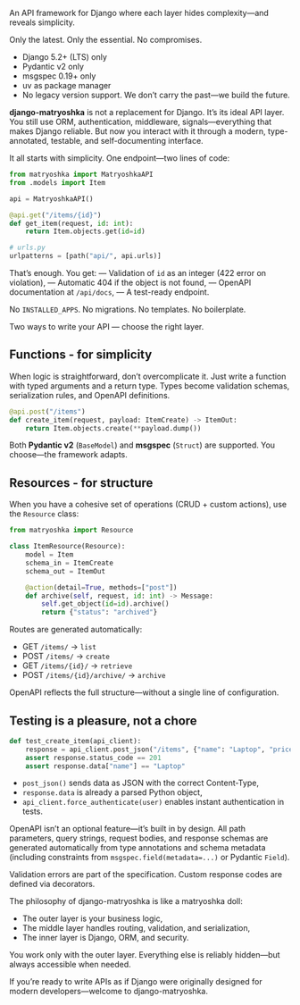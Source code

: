 An API framework for Django where each layer hides complexity—and reveals simplicity.

Only the latest. Only the essential. No compromises.

- Django 5.2+ (LTS) only
- Pydantic v2 only
- msgspec 0.19+ only
- uv as package manager
- No legacy version support. We don’t carry the past—we build the future.

**django-matryoshka** is not a replacement for Django. It’s its ideal API layer.
You still use ORM, authentication, middleware, signals—everything that makes Django reliable.
But now you interact with it through a modern, type-annotated, testable, and self-documenting interface.

It all starts with simplicity. One endpoint—two lines of code:

```python
from matryoshka import MatryoshkaAPI
from .models import Item

api = MatryoshkaAPI()

@api.get("/items/{id}")
def get_item(request, id: int):
    return Item.objects.get(id=id)

# urls.py
urlpatterns = [path("api/", api.urls)]
```

That’s enough. You get:
— Validation of `id` as an integer (422 error on violation),
— Automatic 404 if the object is not found,
— OpenAPI documentation at `/api/docs`,
— A test-ready endpoint.

No `INSTALLED_APPS`. No migrations. No templates. No boilerplate.

Two ways to write your API — choose the right layer.

## Functions - for simplicity
When logic is straightforward, don’t overcomplicate it. Just write a function with typed arguments and a return type. Types become validation schemas, serialization rules, and OpenAPI definitions.

```python
@api.post("/items")
def create_item(request, payload: ItemCreate) -> ItemOut:
    return Item.objects.create(**payload.dump())
```

Both **Pydantic v2** (`BaseModel`) and **msgspec** (`Struct`) are supported. You choose—the framework adapts.

## Resources - for structure
When you have a cohesive set of operations (CRUD + custom actions), use the `Resource` class:

```python
from matryoshka import Resource

class ItemResource(Resource):
    model = Item
    schema_in = ItemCreate
    schema_out = ItemOut

    @action(detail=True, methods=["post"])
    def archive(self, request, id: int) -> Message:
        self.get_object(id=id).archive()
        return {"status": "archived"}
```

Routes are generated automatically:
- GET `/items/` → `list`
- POST `/items/` → `create`
- GET `/items/{id}/` → `retrieve`
- POST `/items/{id}/archive/` → `archive`

OpenAPI reflects the full structure—without a single line of configuration.

## Testing is a pleasure, not a chore

```python
def test_create_item(api_client):
    response = api_client.post_json("/items", {"name": "Laptop", "price": 999.99})
    assert response.status_code == 201
    assert response.data["name"] == "Laptop"
```

-  `post_json()` sends data as JSON with the correct Content-Type,
- `response.data` is already a parsed Python object,
- `api_client.force_authenticate(user)` enables instant authentication in tests.

OpenAPI isn’t an optional feature—it’s built in by design.
All path parameters, query strings, request bodies, and response schemas are generated automatically from type annotations and schema metadata (including constraints from `msgspec.field(metadata=...)` or Pydantic `Field`).

Validation errors are part of the specification. Custom response codes are defined via decorators.

The philosophy of django-matryoshka is like a matryoshka doll:

- The outer layer is your business logic,
- The middle layer handles routing, validation, and serialization,
- The inner layer is Django, ORM, and security.

You work only with the outer layer. Everything else is reliably hidden—but always accessible when needed.

If you’re ready to write APIs as if Django were originally designed for modern developers—welcome to django-matryoshka.
